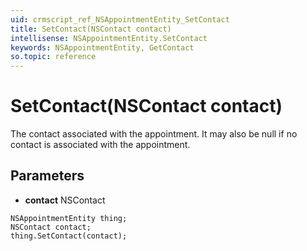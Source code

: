 ```yaml
---
uid: crmscript_ref_NSAppointmentEntity_SetContact
title: SetContact(NSContact contact)
intellisense: NSAppointmentEntity.SetContact
keywords: NSAppointmentEntity, GetContact
so.topic: reference
---
```


# SetContact(NSContact contact)

The contact associated with the appointment. It may also be null if no contact is associated with the appointment.

## Parameters

* **contact** NSContact

```crmscript
NSAppointmentEntity thing;
NSContact contact;
thing.SetContact(contact);
```

